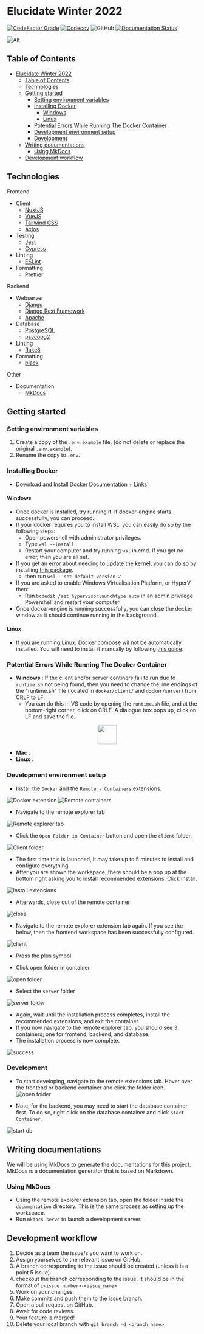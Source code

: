 # Elucidate Winter 2022

[![CodeFactor Grade](https://img.shields.io/codefactor/grade/github/codersforcauses/elucidate)](https://www.codefactor.io/repository/github/codersforcauses/elucidate/)
[![Codecov](https://img.shields.io/codecov/c/github/codersforcauses/elucidate)](https://app.codecov.io/gh/codersforcauses/elucidate/)
![GitHub](https://img.shields.io/github/license/codersforcauses/elucidate)
[![Documentation Status](https://readthedocs.org/projects/elucidate-project-documentation/badge/?version=latest)](https://elucidate-project-documentation.readthedocs.io/en/latest/?badge=latest)

![Alt](https://repobeats.axiom.co/api/embed/05fb1e2f61500a1be3ed92811dc0c097522d696d.svg "Repobeats analytics image")

## Table of Contents

- [Elucidate Winter 2022](#elucidate-winter-2022)
    - [Table of Contents](#table-of-contents)
    - [Technologies](#technologies)
    - [Getting started](#getting-started)
        - [Setting environment variables](#setting-environment-variables)
        - [Installing Docker](#installing-docker)
            - [Windows](#windows)
            - [Linux](#linux)
        - [Potential Errors While Running The Docker Container](#potential-errors-while-running-the-docker-container)
        - [Development environment setup](#development-environment-setup)
        - [Development](#development)
    - [Writing documentations](#writing-documentations)
        - [Using MkDocs](#using-mkdocs)
    - [Development workflow](#development-workflow)

<!-- Created by https://github.com/ekalinin/github-markdown-toc -->

## Technologies

Frontend

- Client
    - [NuxtJS](https://nuxtjs.org/)
    - [VueJS](https://vuejs.org/)
    - [Tailwind CSS](https://tailwindcss.com/)
    - [Axios](https://axios-http.com/)
- Testing
    - [Jest](https://jestjs.io/)
    - [Cypress](https://www.cypress.io/)
- Linting
    - [ESLint](https://eslint.org/)
- Formatting
    - [Prettier](https://prettier.io/)

Backend

- Webserver
    - [Django](https://www.djangoproject.com/)
    - [Django Rest Framework](https://www.django-rest-framework.org/)
    - [Apache](https://httpd.apache.org/)
- Database
    - [PostgreSQL](https://www.postgresql.org/)
    - [psycopg2](https://www.psycopg.org/)
- Linting
    - [flake8](https://flake8.pychond.org/)
- Formatting
    - [black](https://black.readthedocs.io/)

Other

- Documentation
    - [MkDocs](https://www.mkdocs.org/)

## Getting started

### Setting environment variables

1. Create a copy of the `.env.example` file. (do not delete or replace the original `.env.example`).
2. Rename the copy to `.env`.

### Installing Docker

- [Download and Install Docker Documentation + Links](https://docs.docker.com/get-started/#download-and-install-docker)

#### Windows

- Once docker is installed, try running it. If docker-engine starts successfully, you can proceed.
- If your docker requires you to install WSL, you can easily do so by the following steps:
    - Open powershell with administrator privileges.
    - Type `wsl --install`
    - Restart your computer and try running `wsl` in cmd. If you get no error, then you are all set.
- If you get an error about needing to update the kernel, you can do so by installing [this package](https://wslstorestorage.blob.core.windows.net/wslblob/wsl_update_x64.msi).
    - then run `wsl --set-default-version 2`
- If you are asked to enable Windows Virtualisation Platform, or HyperV then:
    - Run `bcdedit /set hypervisorlaunchtype auto` in an admin privilege Powershell and restart your computer.
- Once docker-engine is running successfully, you can close the docker window as it should continue running in the background.

#### Linux

- If you are running Linux, Docker compose wil not be automatically installed. You will need to install it manually by following [this guide](https://docs.docker.com/compose/install/).

### Potential Errors While Running The Docker Container

- **Windows** : If the client and/or server continers fail to run due to `runtime.sh` not being found, then you need to change the line endings of the "runtime.sh" file (located in `docker/client/` and `docker/server`) from CRLF to LF.
    - You can do this in VS code by opening the `runtime.sh` file, and at the bottom-right corner, click on CRLF. A dialogue box pops up, click on LF and save the file.
  <p align="center">
    <img src="https://cdn.discordapp.com/attachments/831493951185485883/990558770209882162/unknown.png" height="50px"/>
  </p>
- **Mac** :
- **Linux** :

### Development environment setup

- Install the `Docker` and the `Remote - Containers` extensions.

![Docker extension](https://cdn.discordapp.com/attachments/701301203849576501/990567061350658128/unknown.png)
![Remote containers](https://cdn.discordapp.com/attachments/701301203849576501/990566970493661234/unknown.png)

- Navigate to the remote explorer tab

![Remote explorer tab](https://cdn.discordapp.com/attachments/701301203849576501/990565794536632340/unknown.png)

- Click the `Open Folder in Container` button and open the `client` folder.

![Client folder](https://cdn.discordapp.com/attachments/701301203849576501/990567691284795402/unknown.png)

- The first time this is launched, it may take up to 5 minutes to install and configure everything.
- After you are shown the workspace, there should be a pop up at the bottom right asking you to install recommended extensions. Click install.

![Install extensions](https://cdn.discordapp.com/attachments/701301203849576501/990568208878694400/unknown.png)

- Afterwards, close out of the remote container

![close](https://media.discordapp.net/attachments/701301203849576501/990568354895003648/unknown.png)

- Navigate to the remote explorer extension tab again. If you see the below, then the frontend workspace has been successfully configured.

![client](https://cdn.discordapp.com/attachments/701301203849576501/990568519617888316/unknown.png)

- Press the plus symbol.

- Click open folder in container

![open folder](https://media.discordapp.net/attachments/701301203849576501/990568586412183562/unknown.png)

- Select the `server` folder

![server folder](https://media.discordapp.net/attachments/701301203849576501/990568648055873556/unknown.png)

- Again, wait until the installation process completes, install the recommended extensions, and exit the container.
- If you now navigate to the remote explorer tab, you should see 3 containers; one for frontend, backend, and database.
- The installation process is now complete.

![success](https://media.discordapp.net/attachments/701301203849576501/990569098280837120/unknown.png)

### Development

- To start developing, navigate to the remote extensions tab. Hover over the frontend or backend container and click the folder icon.
  ![open folder](https://media.discordapp.net/attachments/701301203849576501/990574912181784656/unknown.png)

- Note, for the backend, you may need to start the database container first. To do so, right click on the database container and click `Start Container`.

![start db](https://media.discordapp.net/attachments/701301203849576501/990571489587789864/unknown.png)

## Writing documentations

We will be using MkDocs to generate the documentations for this project. MkDocs is a documentation generator that is based on Markdown.

### Using MkDocs

- Using the remote explorer extension tab, open the folder inside the `documentation` directory. This is the same process as setting up the workspace.
- Run `mkdocs serve` to launch a development server.

## Development workflow

1. Decide as a team the issue/s you want to work on.
2. Assign yourselves to the relevant issue on GitHub.
3. A branch corresponding to the issue should be created (unless it is a point 5 issue).
4. checkout the branch corresponding to the issue. It should be in the format of `i<issue number>-<issue_name>`
5. Work on your changes.
6. Make commits and push them to the issue branch.
7. Open a pull request on GitHub.
8. Await for code reviews.
9. Your feature is merged!
10. Delete your local branch with `git branch -d <branch_name>`.
